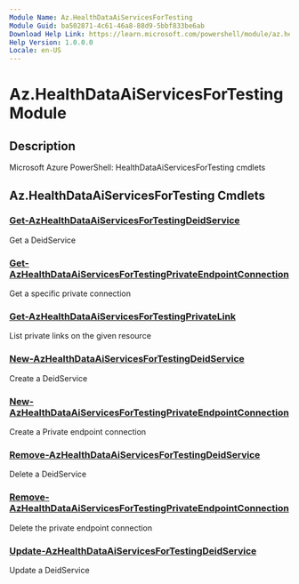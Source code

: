 ```yaml
---
Module Name: Az.HealthDataAiServicesForTesting
Module Guid: ba502871-4c61-46a8-88d9-5bbf833be6ab
Download Help Link: https://learn.microsoft.com/powershell/module/az.healthdataaiservicesfortesting
Help Version: 1.0.0.0
Locale: en-US
---
```


# Az.HealthDataAiServicesForTesting Module
## Description
Microsoft Azure PowerShell: HealthDataAiServicesForTesting cmdlets

## Az.HealthDataAiServicesForTesting Cmdlets
### [Get-AzHealthDataAiServicesForTestingDeidService](Get-AzHealthDataAiServicesForTestingDeidService.md)
Get a DeidService

### [Get-AzHealthDataAiServicesForTestingPrivateEndpointConnection](Get-AzHealthDataAiServicesForTestingPrivateEndpointConnection.md)
Get a specific private connection

### [Get-AzHealthDataAiServicesForTestingPrivateLink](Get-AzHealthDataAiServicesForTestingPrivateLink.md)
List private links on the given resource

### [New-AzHealthDataAiServicesForTestingDeidService](New-AzHealthDataAiServicesForTestingDeidService.md)
Create a DeidService

### [New-AzHealthDataAiServicesForTestingPrivateEndpointConnection](New-AzHealthDataAiServicesForTestingPrivateEndpointConnection.md)
Create a Private endpoint connection

### [Remove-AzHealthDataAiServicesForTestingDeidService](Remove-AzHealthDataAiServicesForTestingDeidService.md)
Delete a DeidService

### [Remove-AzHealthDataAiServicesForTestingPrivateEndpointConnection](Remove-AzHealthDataAiServicesForTestingPrivateEndpointConnection.md)
Delete the private endpoint connection

### [Update-AzHealthDataAiServicesForTestingDeidService](Update-AzHealthDataAiServicesForTestingDeidService.md)
Update a DeidService

